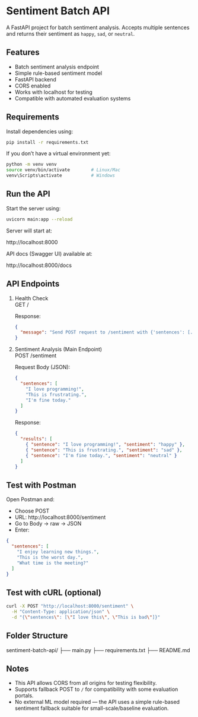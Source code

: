 # Sentiment Batch API

A FastAPI project for batch sentiment analysis. Accepts multiple sentences and returns their sentiment as `happy`, `sad`, or `neutral`.

## Features

- Batch sentiment analysis endpoint
- Simple rule-based sentiment model
- FastAPI backend
- CORS enabled
- Works with localhost for testing
- Compatible with automated evaluation systems

## Requirements

Install dependencies using:

```bash
pip install -r requirements.txt
```

If you don’t have a virtual environment yet:

```bash
python -m venv venv
source venv/bin/activate        # Linux/Mac
venv\Scripts\activate           # Windows
```

## Run the API

Start the server using:

```bash
uvicorn main:app --reload
```

Server will start at:

http://localhost:8000

API docs (Swagger UI) available at:

http://localhost:8000/docs

## API Endpoints

1. Health Check  
   GET /

   Response:

   ```json
   {
     "message": "Send POST request to /sentiment with {'sentences': [...]}"
   }
   ```

2. Sentiment Analysis (Main Endpoint)  
   POST /sentiment

   Request Body (JSON):

   ```json
   {
     "sentences": [
       "I love programming!",
       "This is frustrating.",
       "I'm fine today."
     ]
   }
   ```

   Response:

   ```json
   {
     "results": [
       { "sentence": "I love programming!", "sentiment": "happy" },
       { "sentence": "This is frustrating.", "sentiment": "sad" },
       { "sentence": "I'm fine today.", "sentiment": "neutral" }
     ]
   }
   ```

## Test with Postman

Open Postman and:

- Choose POST
- URL: http://localhost:8000/sentiment
- Go to Body → raw → JSON
- Enter:

```json
{
  "sentences": [
    "I enjoy learning new things.",
    "This is the worst day.",
    "What time is the meeting?"
  ]
}
```

## Test with cURL (optional)

```bash
curl -X POST "http://localhost:8000/sentiment" \
  -H "Content-Type: application/json" \
  -d "{\"sentences\": [\"I love this\", \"This is bad\"]}"
```

## Folder Structure

sentiment-batch-api/
├── main.py
├── requirements.txt
├── README.md

## Notes

- This API allows CORS from all origins for testing flexibility.
- Supports fallback POST to `/` for compatibility with some evaluation portals.
- No external ML model required — the API uses a simple rule-based sentiment fallback suitable for small-scale/baseline evaluation.
